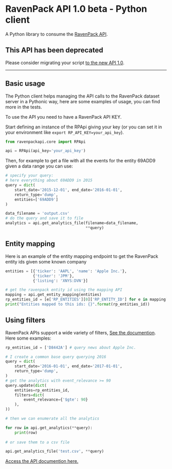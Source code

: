 RavenPack API 1.0 beta - Python client
=====

A Python library to consume the [RavenPack API](https://www.ravenpack.com).

## This API has been deprecated

Please consider migrating your script [to the new API 1.0](https://github.com/RavenPack/python-api).

---
   
## Basic usage

The Python client helps managing the API calls to the RavenPack dataset server
 in a Pythonic way, here are some examples of usage, you can find more in the tests.
 
To use the API you need to have a RavenPack API KEY.

Start defining an instance of the RPApi giving your key (or you can set it in your
environment like `export RP_API_KEY=your_api_key`).
    
```python
from ravenpackapi.core import RPApi

api = RPApi(api_key='your_api_key')
```
    
Then, for example to get a file with all the events for the entity 69ADD9 given a data range
you can use:

```python
# specify your query:
# here everything about 69ADD9 in 2015
query = dict(
    start_date='2015-12-01', end_date='2016-01-01',
    return_type='dump',
    entities=['69ADD9']
)

data_filename = 'output.csv'
# do the query and save it to file
analytics = api.get_analytics_file(filename=data_filename,
                                   **query)
```

## Entity mapping

Here is an example of the entity mapping endpoint to get the RavenPack
entity ids given some known company

```python
entities = [{'ticker': 'AAPL', 'name': 'Apple Inc.'},
            {'ticker': 'JPM'},
            {'listing': 'XNYS:DVN'}]

# get the ravenpack entity id using the mapping API
mapping = api.get_entity_mapping(entities)
rp_entities_id = [e['RP_ENTITIES'][0]['RP_ENTITY_ID'] for e in mapping['IDENTIFIERS_MAPPED']]
print("Entities mapped to this ids: {}".format(rp_entities_id))
```

## Using filters

RavenPack APIs support a wide variety of filters, [See the documention](https://www.ravenpack.com/support/).
Here some examples:

```python
rp_entities_id = ['D8442A'] # query news about Apple Inc.

# I create a common base query querying 2016
query = dict(
    start_date='2016-01-01', end_date='2017-01-01',
    return_type='dump',
)
# get the analytics with event_relevance >= 90
query.update(dict(
    entities=rp_entities_id,
    filters=dict(
        event_relevance={'$gte': 90}
    ),
))

# then we can enumerate all the analytics

for row in api.get_analytics(**query):
    print(row)
    
# or save them to a csv file

api.get_analytics_file('test.csv', **query)
```

[Access the API documention here.](https://www.ravenpack.com/support/)
